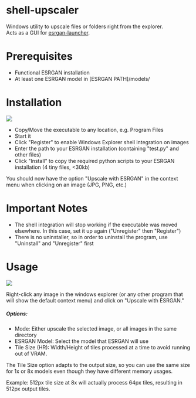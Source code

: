 # shell-upscaler
Windows utility to upscale files or folders right from the explorer.  
Acts as a GUI for [esrgan-launcher](https://github.com/ata4/esrgan-launcher).

# Prerequisites

- Functional ESRGAN installation
- At least one ESRGAN model in [ESRGAN PATH]/models/

# Installation

![](https://i.imgur.com/WrS4hoz.png)

- Copy/Move the executable to any location, e.g. Program Files
- Start it
- Click "Register" to enable Windows Explorer shell integration on images
- Enter the path to your ESRGAN installation (containing "test.py" and other files)
- Click "Install" to copy the required python scripts to your ESRGAN installation (4 tiny files, <30kb)

You should now have the option "Upscale with ESRGAN" in the context menu when clicking on an image (JPG, PNG, etc.)

# Important Notes

- The shell integration will stop working if the executable was moved elsewhere. In this case, set it up again ("Unregister" then "Register")
- There is no uninstaller, so in order to uninstall the program, use "Uninstall" and "Unregister" first

# Usage

![](https://i.imgur.com/wTZpd3x.pnghttps://i.imgur.com/wTZpd3x.png)

Right-click any image in the windows explorer (or any other program that will show the default context menu) and click on "Upscale with ESRGAN."

##### Options:

- Mode: Either upscale the selected image, or all images in the same directory
- ESRGAN Model: Select the model that ESRGAN will use
- Tile Size (HR): Width/Height of tiles processed at a time to avoid running out of VRAM.

The Tile Size option adapts to the output size, so you can use the same size for 1x or 8x models even though they have different memory usages.  

Example: 512px tile size at 8x will actually process 64px tiles, resulting in 512px output tiles.